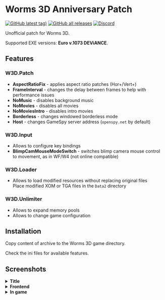 # Worms 3D Anniversary Patch

[![GitHub latest tag)](https://img.shields.io/github/v/tag/heatray/W3DPatch?label=latest)](https://github.com/heatray/W3DPatch/releases/latest) [![GitHub all releases](https://img.shields.io/github/downloads/heatray/W3DPatch/total)](https://github.com/heatray/W3DPatch/releases) [![Discord](https://img.shields.io/discord/455020679696482306?label=W4Tweaks&logo=discord&logoColor=white)](https://discord.gg/GvJ38qEEAQ)

Unofficial patch for Worms 3D.

Supported EXE versions: **Euro v.1073 DEViANCE**.

## Features

### W3D.Patch

* **AspectRatioFix** - applies aspect ratio patches (Hor+/Vert+)
* **FrameInterval** - changes the delay between frames to help with performance issues
* **NoMusic** - disables background music
* **NoMovies** - disables all movies
* **NoMoviesIntro** - disables intro movies
* **Borderless** - changes windowed borderless mode
* **Host** - changes GameSpy server address (`openspy.net` by default)

### W3D.Input

* Allows to configure key bindings
* **BlimpCamMouseModeSwitch** - switches blimp camera mouse control to movement, as in WF/W4 (not online compatible)

### W3D.Loader

* Allows to load modified resources without replacing original files  
Place modified XOM or TGA files in the `Data2` directory

### W3D.Unlimiter

* Allows to expand memory pools
* Allows to change game configuration

## Installation

Copy content of archive to the Worms 3D game directory.

Check the ini files for available features.

## Screenshots

<details><summary><b>Title</b></summary>

![](.github/images/title_1350x1080.jpg "5:4")
![](.github/images/title_1440x1080.jpg "4:3")
![](.github/images/title_1728x1080.jpg "16:10")
![](.github/images/title_1920x1080.jpg "16:9")
![](.github/images/title_2560x1080.jpg "21:9")
![](.github/images/title_3840x1080.jpg "32:9")

</details>
<details><summary><b>Frontend</b></summary>

![](.github/images/frontend_1350x1080.jpg "5:4")
![](.github/images/frontend_1440x1080.jpg "4:3")
![](.github/images/frontend_1728x1080.jpg "16:10")
![](.github/images/frontend_1920x1080.jpg "16:9")
![](.github/images/frontend_2560x1080.jpg "21:9")
![](.github/images/frontend_3840x1080.jpg "32:9")

</details>
<details><summary><b>In game</b></summary>

![](.github/images/ingame_1350x1080.jpg "5:4")
![](.github/images/ingame_1440x1080.jpg "4:3")
![](.github/images/ingame_1728x1080.jpg "16:10")
![](.github/images/ingame_1920x1080.jpg "16:9")
![](.github/images/ingame_2560x1080.jpg "21:9")
![](.github/images/ingame_3840x1080.jpg "32:9")

</details>
